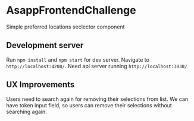 # AsappFrontendChallenge
Simple preferred locations seclector component

## Development server
Run `npm install` and `npm start` for dev server. Navigate to `http://localhost:4200/`. 
Need api server running `http://localhost:3030/`
## UX Improvements
Users need to search again for removing their selections from list. 
We can have token input field, so users can remove their selections without searching again. 

